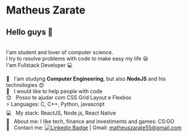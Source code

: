 # Matheus Zarate

## Hello guys 👋

<br/>I'am student and lover of computer science.
<br/>I try to resolve problems with code to make easy my life :smiley:
<br/>I'am Fullstack Developer :computer:

 :rocket:  &nbsp; I'am studyng **Computer Engineering**, but also **NodeJS** and his technologies :heart_eyes:
 <br/> :purple_heart: &nbsp; I would like to help people with code
 <br/> :blush: &nbsp; Posso te ajudar com CSS Grid Layout e Flexbox
 <br/> :zap: Languages: C, C++, Python, javascript
 <br/> :computer: &nbsp; My stack: ReactJS, Node.js, React Native
 <br/> 💬  &nbsp; About me: I like tech, finance and investiments and games: CS:GO
 <br/> :email: &nbsp; Contact me: [![Linkedin Badge](https://img.shields.io/badge/-MatheusZarate-blue?style=flat-square&logo=Linkedin&logoColor=white&link=https://www.linkedin.com/in/matheus-zarate-6a92a7164/)](https://www.linkedin.com/in/matheus-zarate-6a92a7164/)
 |
Gmail: matheuszarate55@gmail.com
<!--
**zarateganso10/zarateganso10** is a ✨ _special_ ✨ repository because its `README.md` (this file) appears on your GitHub profile.

Here are some ideas to get you started:

- 🔭 I’m currently working on ...
- 🌱 I’m currently learning ...
- 👯 I’m looking to collaborate on ...
- 🤔 I’m looking for help with ...
- 💬 Ask me about ...
- 📫 How to reach me: ...
- 😄 Pronouns: ...
- ⚡ Fun fact: ...
-->
